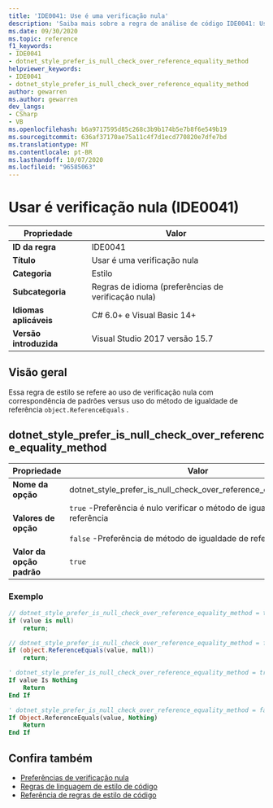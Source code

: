 ```yaml
---
title: 'IDE0041: Use é uma verificação nula'
description: 'Saiba mais sobre a regra de análise de código IDE0041: Use é uma verificação nula'
ms.date: 09/30/2020
ms.topic: reference
f1_keywords:
- IDE0041
- dotnet_style_prefer_is_null_check_over_reference_equality_method
helpviewer_keywords:
- IDE0041
- dotnet_style_prefer_is_null_check_over_reference_equality_method
author: gewarren
ms.author: gewarren
dev_langs:
- CSharp
- VB
ms.openlocfilehash: b6a9717595d85c268c3b9b174b5e7b8f6e549b19
ms.sourcegitcommit: 636af37170ae75a11c4f7d1ecd770820e7dfe7bd
ms.translationtype: MT
ms.contentlocale: pt-BR
ms.lasthandoff: 10/07/2020
ms.locfileid: "96585063"
---
```

# <a name="use-is-null-check-ide0041"></a>Usar é verificação nula (IDE0041)

|Propriedade|Valor|
|-|-|
| **ID da regra** | IDE0041 |
| **Título** | Usar é uma verificação nula |
| **Categoria** | Estilo |
| **Subcategoria** | Regras de idioma (preferências de verificação nula) |
| **Idiomas aplicáveis** | C# 6.0+ e Visual Basic 14+ |
| **Versão introduzida** | Visual Studio 2017 versão 15.7 |

## <a name="overview"></a>Visão geral

Essa regra de estilo se refere ao uso de verificação nula com correspondência de padrões versus uso do método de igualdade de referência `object.ReferenceEquals` .

## <a name="dotnet_style_prefer_is_null_check_over_reference_equality_method"></a>dotnet_style_prefer_is_null_check_over_reference_equality_method

|Propriedade|Valor|
|-|-|
| **Nome da opção** | dotnet_style_prefer_is_null_check_over_reference_equality_method
| **Valores de opção** | `true` -Preferência é nulo verificar o método de igualdade de referência<br /><br />`false` -Preferência de método de igualdade de referência é nulo |
| **Valor da opção padrão** | `true` |

### <a name="example"></a>Exemplo

```csharp
// dotnet_style_prefer_is_null_check_over_reference_equality_method = true
if (value is null)
    return;

// dotnet_style_prefer_is_null_check_over_reference_equality_method = false
if (object.ReferenceEquals(value, null))
    return;
```

```vb
' dotnet_style_prefer_is_null_check_over_reference_equality_method = true
If value Is Nothing
    Return
End If

' dotnet_style_prefer_is_null_check_over_reference_equality_method = false
If Object.ReferenceEquals(value, Nothing)
    Return
End If
```

## <a name="see-also"></a>Confira também

- [Preferências de verificação nula](null-checking-preferences.md)
- [Regras de linguagem de estilo de código](language-rules.md)
- [Referência de regras de estilo de código](index.md)
